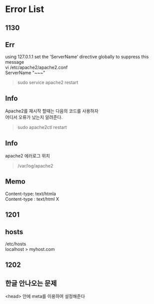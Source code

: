 Error List
==========

1130
-----
## Err
using 127.0.1.1 set the 'ServerName' directive globally to suppress this message   
vi /etc/apache2/apache2.conf   
ServerName "~~~"   
>sudo service apache2 restart


## Info
Apache2를 재시작 할때는 다음의 코드를 사용하자   
어디서 오류가 났는지 알려준다.
>sudo apache2ctl restart

## Info
apache2 에러로그 위치
>/var/log/apache2

## Memo
Content-type: text/htmla   
Content-type : text/html X

1201
-----
## hosts
/etc/hosts   
localhost > myhost.com
 
1202
----
## 한글 안나오는 문제   
\<head\> 안에 meta를 이용하여 설정해준다



